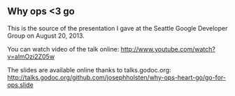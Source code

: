 Why ops <3 go
-----------

This is the source of the presentation I gave at the Seattle Google Developer Group on August 20, 2013.

You can watch video of the talk online:
http://www.youtube.com/watch?v=almOzi2Z05w

The slides are available online thanks to talks.godoc.org:
http://talks.godoc.org/github.com/josephholsten/why-ops-heart-go/go-for-ops.slide